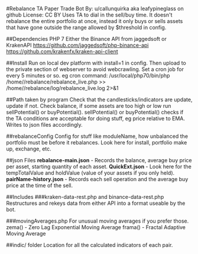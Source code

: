 #Rebalance TA Paper Trade Bot
By: u/callunquirka aka leafypineglass on github
License: CC BY
Uses TA to dial in the sell/buy time. It doesn't rebalance the entire portfolio at once, instead it only buys or sells assets that have gone outside the range allowed by $threshold in config.

##Dependencies
PHP 7
Either the Binance API from jaggedsoft or KrakenAPI
https://github.com/jaggedsoft/php-binance-api
https://github.com/krakenfx/kraken-api-client

##Install
Run on local dev platform with install=1 in config. Then upload to the private section of webserver to avoid webcrawling.
Set a cron job for every 5 minutes or so.
eg cron command:
/usr/local/php70/bin/php /home/<folder>/rebalance/rebalance_live.php >> /home/<folder>/rebalance/log/rebalance_live.log 2>&1

##Path taken by program
Check that the candlesticks/indicators are update, update if not.
Check balance, if some assets are too high or low run sellPotential() or buyPotential().
sellPotential() or buyPotential() checks if the TA conditions are acceptable for doing stuff, eg price relative to EMA.
Writes to json files accordingly.

##rebalanceConfig
Config for stuff like moduleName, how unbalanced the portfolio must be before it rebalances.
Look here for install, portfolio make up, exchange, etc.

##json Files
**rebalance-main.json** - Records the balance, average buy price per asset, starting quantity of each asset.
**QuickExt.json** - Look here for the tempTotalValue and holdValue (value of your assets if you only held).
**pairName-history.json** - Records each sell operation and the average buy price at the time of the sell.


##Includes
###kraken-data-rest.php and binance-data-rest.php
Restructures and rekeys data from either API into a format useable by the bot.

###movingAverages.php
For unusual moving averages if you prefer those.
zema() - Zero Lag Exponential Moving Average
frama() - Fractal Adaptive Moving Average


##indic/ folder
Location for all the calculated indicators of each pair.
